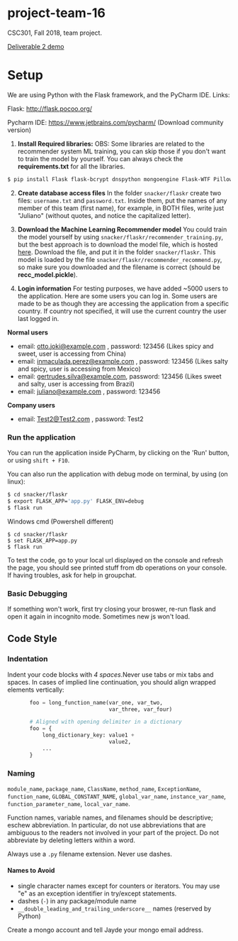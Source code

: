 # project-team-16
CSC301, Fall 2018, team project.

[Deliverable 2 demo](https://youtu.be/FosvNqKSG8o)

# Setup

We are using Python with the Flask framework, and the PyCharm IDE.
Links:

Flask: http://flask.pocoo.org/

Pycharm IDE: https://www.jetbrains.com/pycharm/ (Download community version)

1. **Install Required libraries:**
OBS: Some libraries are related to the recommender system ML training, you can skip those if you don't want to train the model by yourself.
You can always check the **requirements.txt** for all the libraries.

```bash
$ pip install Flask flask-bcrypt dnspython mongoengine Flask-WTF Pillow Flask-Table flask_login pycountry numpy matplotlib
```

2. **Create database access files**
In the folder ```snacker/flaskr``` create two files: ```username.txt``` and ```password.txt```. Inside them, put the names of any member of this team (first name), for example, in BOTH files, write just "Juliano" (without quotes, and notice the capitalized letter).

3. **Download the Machine Learning Recommender model**
You could train the model yourself by using ```snacker/flaskr/recommender_training.py```, but the best approach is to download the model file, which is hosted [here](https://drive.google.com/file/d/1lkAtTsvf7FWqAManP8KsZkWrq0bHYlt6/view?usp=sharing). Download the file, and put it in the folder ```snacker/flaskr```. This model is loaded by the file ```snacker/flaskr/recommender_recommend.py```, so make sure you downloaded and the filename is correct (should be **recc_model.pickle**).

4. **Login information**
For testing purposes, we have added ~5000 users to the application. Here are some users you can log in. Some users are made to be as though they are accessing the application from a specific country. If country not specified, it will use the current country the user last logged in.

**Normal users**

* email: otto.joki@example.com , password: 123456   (Likes spicy and sweet, user is accessing from China)
* email: inmaculada.perez@example.com , password: 123456 (Likes salty and spicy, user is accessing from Mexico)
* email: gertrudes.silva@example.com, password: 123456 (Likes sweet and salty, user is accessing from Brazil)
* email: juliano@example.com , password: 123456

**Company users**
* email: Test2@Test2.com , password: Test2


### Run the application

You can run the application inside PyCharm, by clicking on the 'Run' button, or using `shift + F10`.

You can also run the application with debug mode on terminal, by using (on linux):

```bash
$ cd snacker/flaskr
$ export FLASK_APP='app.py' FLASK_ENV=debug
$ flask run
```

Windows cmd (Powershell different)

```
$ cd snacker/flaskr
$ set FLASK_APP=app.py
$ flask run
```

To test the code, go to your local url displayed on the console and refresh the page, you should see printed stuff from db operations on your console. If having troubles, ask for help in groupchat.

### Basic Debugging
If something won't work, first try closing your broswer, re-run flask and open it again in incognito mode. Sometimes new js won't load.

## Code Style

### Indentation

Indent your code blocks with *4 spaces*.Never use tabs or mix tabs and spaces. In cases of implied line continuation, you should align wrapped elements vertically:
```python
       foo = long_function_name(var_one, var_two,
                                var_three, var_four)

       # Aligned with opening delimiter in a dictionary
       foo = {
           long_dictionary_key: value1 +
                                value2,
           ...
       }
```

### Naming

`module_name`,
`package_name`,
`ClassName`,
`method_name`,
`ExceptionName`,
`function_name`,
`GLOBAL_CONSTANT_NAME`,
`global_var_name`,
`instance_var_name`,
`function_parameter_name`,
`local_var_name`.

Function names, variable names, and filenames should be descriptive; eschew
abbreviation. In particular, do not use abbreviations that are ambiguous
to the readers not involved in your part of the project.
Do not abbreviate by deleting
letters within a word.

Always use a `.py` filename extension. Never use dashes.

#### Names to Avoid

-   single character names except for counters or iterators. You may use "e" as
    an exception identifier in try/except statements.
-   dashes (`-`) in any package/module name
-   `__double_leading_and_trailing_underscore__` names (reserved by Python)

Create a mongo account and tell Jayde your mongo email address.
